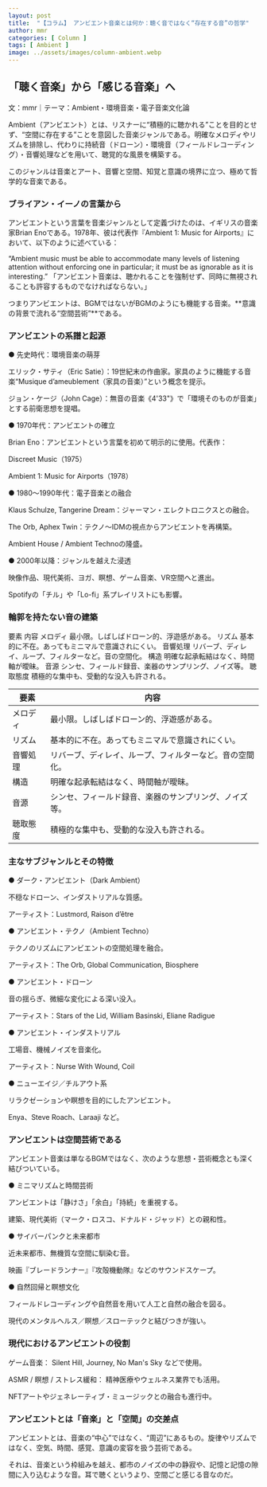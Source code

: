 ```yaml
---
layout: post
title:  "【コラム】 アンビエント音楽とは何か：聴く音ではなく“存在する音”の哲学"
author: mmr
categories: [ Column ]
tags: [ Ambient ]
image: ../assets/images/column-ambient.webp
---
```


## 「聴く音楽」から「感じる音楽」へ

文：mmr｜テーマ：Ambient・環境音楽・電子音楽文化論

Ambient（アンビエント）とは、リスナーに“積極的に聴かれる”ことを目的とせず、“空間に存在する”ことを意図した音楽ジャンルである。明確なメロディやリズムを排除し、代わりに持続音（ドローン）・環境音（フィールドレコーディング）・音響処理などを用いて、聴覚的な風景を構築する。

このジャンルは音楽とアート、音響と空間、知覚と意識の境界に立つ、極めて哲学的な音楽である。

### ブライアン・イーノの言葉から

アンビエントという言葉を音楽ジャンルとして定義づけたのは、イギリスの音楽家Brian Enoである。1978年、彼は代表作『Ambient 1: Music for Airports』において、以下のように述べている：

“Ambient music must be able to accommodate many levels of listening attention without enforcing one in particular; it must be as ignorable as it is interesting.”
「アンビエント音楽は、聴かれることを強制せず、同時に無視されることも許容するものでなければならない。」

つまりアンビエントは、BGMではないがBGMのようにも機能する音楽。**意識の背景で流れる“空間芸術”**である。

### アンビエントの系譜と起源

● 先史時代：環境音楽の萌芽

エリック・サティ（Eric Satie）：19世紀末の作曲家。家具のように機能する音楽“Musique d’ameublement（家具の音楽）”という概念を提示。

ジョン・ケージ（John Cage）：無音の音楽《4'33"》で「環境そのものが音楽」とする前衛思想を提唱。

● 1970年代：アンビエントの確立

Brian Eno：アンビエントという言葉を初めて明示的に使用。代表作：

Discreet Music（1975）

Ambient 1: Music for Airports（1978）

● 1980〜1990年代：電子音楽との融合

Klaus Schulze, Tangerine Dream：ジャーマン・エレクトロニクスとの融合。

The Orb, Aphex Twin：テクノ〜IDMの視点からアンビエントを再構築。

Ambient House / Ambient Technoの隆盛。

● 2000年以降：ジャンルを越えた浸透

映像作品、現代美術、ヨガ、瞑想、ゲーム音楽、VR空間へと進出。

Spotifyの「チル」や「Lo-fi」系プレイリストにも影響。

### 輪郭を持たない音の建築

要素  内容
メロディ  最小限。しばしばドローン的、浮遊感がある。
リズム 基本的に不在。あってもミニマルで意識されにくい。
音響処理  リバーブ、ディレイ、ループ、フィルターなど。音の空間化。
構造  明確な起承転結はなく、時間軸が曖昧。
音源  シンセ、フィールド録音、楽器のサンプリング、ノイズ等。
聴取態度  積極的な集中も、受動的な没入も許される。
<div class="table-border">
<table>
  <thead>
    <tr>
      <th>要素</th>
      <th>内容</th>
    </tr>
  </thead>
  <tbody>
    <tr>
      <td>メロディ</td>
      <td>最小限。しばしばドローン的、浮遊感がある。</td>
    </tr>
    <tr>
      <td>リズム</td>
      <td>基本的に不在。あってもミニマルで意識されにくい。</td>
    </tr>
    <tr>
      <td>音響処理</td>
      <td>リバーブ、ディレイ、ループ、フィルターなど。音の空間化。</td>
    </tr>
    <tr>
      <td>構造</td>
      <td>明確な起承転結はなく、時間軸が曖昧。</td>
    </tr>
    <tr>
      <td>音源</td>
      <td>シンセ、フィールド録音、楽器のサンプリング、ノイズ等。</td>
    </tr>
    <tr>
      <td>聴取態度</td>
      <td>積極的な集中も、受動的な没入も許される。</td>
    </tr>
  </tbody>
</table>
</div>


### 主なサブジャンルとその特徴

● ダーク・アンビエント（Dark Ambient）

不穏なドローン、インダストリアルな質感。

アーティスト：Lustmord, Raison d’être

● アンビエント・テクノ（Ambient Techno）

テクノのリズムにアンビエントの空間処理を融合。

アーティスト：The Orb, Global Communication, Biosphere

● アンビエント・ドローン

音の揺らぎ、微細な変化による深い没入。

アーティスト：Stars of the Lid, William Basinski, Eliane Radigue

● アンビエント・インダストリアル

工場音、機械ノイズを音楽化。

アーティスト：Nurse With Wound, Coil

● ニューエイジ／チルアウト系

リラクゼーションや瞑想を目的にしたアンビエント。

Enya、Steve Roach、Laraaji など。


### アンビエントは空間芸術である

アンビエント音楽は単なるBGMではなく、次のような思想・芸術概念とも深く結びついている。

● ミニマリズムと時間芸術

アンビエントは「静けさ」「余白」「持続」を重視する。

建築、現代美術（マーク・ロスコ、ドナルド・ジャッド）との親和性。

● サイバーパンクと未来都市

近未来都市、無機質な空間に馴染む音。

映画『ブレードランナー』『攻殻機動隊』などのサウンドスケープ。

● 自然回帰と瞑想文化

フィールドレコーディングや自然音を用いて人工と自然の融合を図る。

現代のメンタルヘルス／瞑想／スローテックと結びつきが強い。

### 現代におけるアンビエントの役割

ゲーム音楽： Silent Hill, Journey, No Man's Sky などで使用。

ASMR / 瞑想 / ストレス緩和： 精神医療やウェルネス業界でも活用。

NFTアートやジェネレーティブ・ミュージックとの融合も進行中。

### アンビエントとは「音楽」と「空間」の交差点

アンビエントとは、音楽の“中心”ではなく、“周辺”にあるもの。旋律やリズムではなく、空気、時間、感覚、意識の変容を扱う芸術である。

それは、音楽という枠組みを越え、都市のノイズの中の静寂や、記憶と記憶の隙間に入り込むような音。耳で聴くというより、空間ごと感じる音なのだ。
